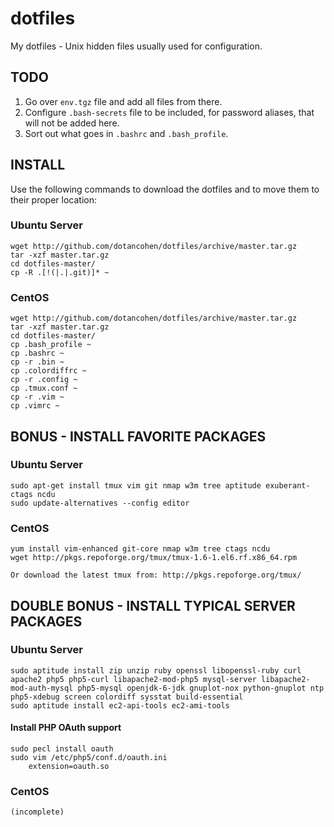 dotfiles
========

My dotfiles - Unix hidden files usually used for configuration.



TODO
----

1. Go over `env.tgz` file and add all files from there.
2. Configure `.bash-secrets` file to be included, for password aliases, that will not be added here.
3. Sort out what goes in `.bashrc` and `.bash_profile`.



INSTALL
-------

Use the following commands to download the dotfiles and to move them to their proper location:

### Ubuntu Server
	wget http://github.com/dotancohen/dotfiles/archive/master.tar.gz
	tar -xzf master.tar.gz
	cd dotfiles-master/
    cp -R .[!(|.|.git)]* ~


### CentOS
	wget http://github.com/dotancohen/dotfiles/archive/master.tar.gz
	tar -xzf master.tar.gz
	cd dotfiles-master/
    cp .bash_profile ~
    cp .bashrc ~
    cp -r .bin ~
    cp .colordiffrc ~
    cp -r .config ~
    cp .tmux.conf ~
    cp -r .vim ~
    cp .vimrc ~



BONUS - INSTALL FAVORITE PACKAGES
---------------------------------

### Ubuntu Server
    sudo apt-get install tmux vim git nmap w3m tree aptitude exuberant-ctags ncdu
	sudo update-alternatives --config editor


### CentOS
	yum install vim-enhanced git-core nmap w3m tree ctags ncdu
	wget http://pkgs.repoforge.org/tmux/tmux-1.6-1.el6.rf.x86_64.rpm

	Or download the latest tmux from: http://pkgs.repoforge.org/tmux/



DOUBLE BONUS - INSTALL TYPICAL SERVER PACKAGES
----------------------------------------------

### Ubuntu Server
    sudo aptitude install zip unzip ruby openssl libopenssl-ruby curl apache2 php5 php5-curl libapache2-mod-php5 mysql-server libapache2-mod-auth-mysql php5-mysql openjdk-6-jdk gnuplot-nox python-gnuplot ntp php5-xdebug screen colordiff sysstat build-essential
	sudo aptitude install ec2-api-tools ec2-ami-tools

#### Install PHP OAuth support
	sudo pecl install oauth
	sudo vim /etc/php5/conf.d/oauth.ini
		extension=oauth.so


### CentOS
	(incomplete)
